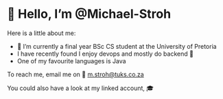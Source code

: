 # 👋 Hello, I’m @Michael-Stroh

Here is a little about me:
- 🌱 I’m currently a final year BSc CS student at the University of Pretoria
- I have recently found I enjoy devops and mostly do backend :ghost:
- One of my favourite languages is Java


To reach me, email me on :email: m.stroh@tuks.co.za

You could also have a look at my linked account, :mortar_board: <a href="https://www.linkedin.com/in/stroh-michael"> 
<!---
Michael-Stroh/Michael-Stroh is a ✨ special ✨ repository because its `README.md` (this file) appears on your GitHub profile.
You can click the Preview link to take a look at your changes.
--->
